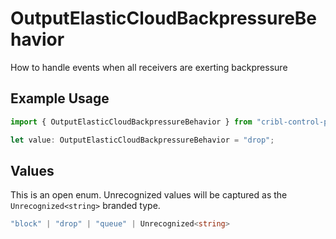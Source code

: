 # OutputElasticCloudBackpressureBehavior

How to handle events when all receivers are exerting backpressure

## Example Usage

```typescript
import { OutputElasticCloudBackpressureBehavior } from "cribl-control-plane/models/operations";

let value: OutputElasticCloudBackpressureBehavior = "drop";
```

## Values

This is an open enum. Unrecognized values will be captured as the `Unrecognized<string>` branded type.

```typescript
"block" | "drop" | "queue" | Unrecognized<string>
```